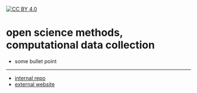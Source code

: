 [![CC BY 4.0][cc-by-shield]][cc-by]

[cc-by]: http://creativecommons.org/licenses/by/4.0/
[cc-by-image]: https://i.creativecommons.org/l/by/4.0/88x31.png
[cc-by-shield]: https://img.shields.io/badge/License-CC%20BY%204.0-lightgrey.svg

# open science methods, computational data collection

- some bullet point

---

- [internal repo](https://github.com/cca-cce/osm-cdc/)
- [external website](https://cca-cce.github.io/osm-cdc/)










